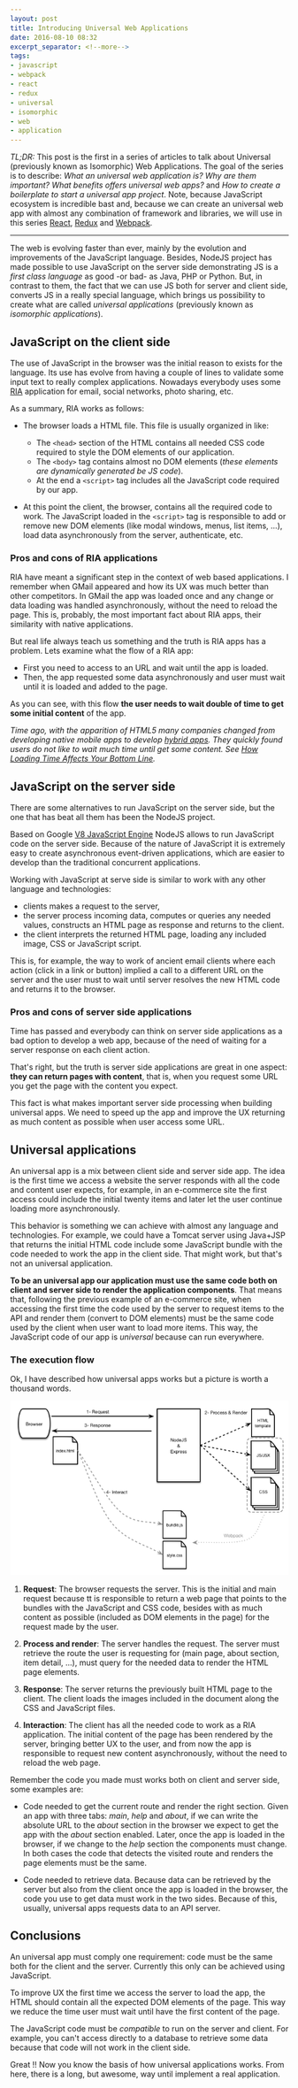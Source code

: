 ```yaml
---
layout: post
title: Introducing Universal Web Applications
date: 2016-08-10 08:32
excerpt_separator: <!--more-->
tags:
- javascript
- webpack
- react
- redux
- universal
- isomorphic
- web
- application
---
```


*TL;DR:* This post is the first in a series of articles to talk about Universal (previously known as Isomorphic) Web Applications. The goal of the series is to describe: *What an universal web application is? Why are them important? What benefits offers universal web apps?* and *How to create a boilerplate to start a universal app project*. Note, because JavaScript ecosystem is incredible bast and, because we can create an universal web app with almost any combination of framework and libraries, we will use in this series [React][react], [Redux][redux] and [Webpack][webpack].

<!--more-->

---

The web is evolving faster than ever, mainly by the evolution and improvements of the JavaScript language. Besides, NodeJS project has made possible to use JavaScript on the server side demonstrating JS is a *first class language* as good -or bad- as Java, PHP or Python. But, in contrast to them, the fact that we can use JS both for server and client side, converts JS in a really special language, which brings us possibility to create what are called *universal applications* (previously known as *isomorphic applications*).


## JavaScript on the client side

The use of JavaScript in the browser was the initial reason to exists for the language. Its use has evolve from having a couple of lines to validate some input text to really complex applications. Nowadays everybody uses some [RIA](https://en.wikipedia.org/wiki/Rich_Internet_application) application for email, social networks, photo sharing, etc.

As a summary, RIA works as follows:

- The browser loads a HTML file. This file is usually organized in like:

  - The `<head>` section of the HTML contains all needed CSS code required to style the DOM elements of our application.
  - The `<body>` tag contains almost no DOM elements (*these elements are dynamically generated be JS code*).
  - At the end a `<script>` tag includes all the JavaScript code required by our app.

- At this point the client, the browser, contains all the required code to work. The JavaScript loaded in the `<script>` tag is responsible to add or remove new DOM elements (like modal windows, menus, list items, ...), load data asynchronously from the server, authenticate, etc.

### Pros and cons of RIA applications

RIA have meant a significant step in the context of web based applications. I remember when GMail appeared and how its UX was much better than other competitors. In GMail the app was loaded once and any change or data loading was handled asynchronously, without the need to reload the page. This is, probably, the most important fact about RIA apps, their similarity with native applications.

But real life always teach us something and the truth is RIA apps has a problem. Lets examine what the flow of a RIA app:

- First you need to access to an URL and wait until the app is loaded.
- Then, the app requested some data asynchronously and user must wait until it is loaded and added to the page.

As you can see, with this flow **the user needs to wait double of time to get some initial content** of the app.

*Time ago, with the apparition of HTML5 many companies changed from developing native mobile apps to develop [hybrid apps](http://developer.telerik.com/featured/what-is-a-hybrid-mobile-app/). They quickly found users do not like to wait much time until get some content. See [How Loading Time Affects Your Bottom Line](https://blog.kissmetrics.com/loading-time/).*


## JavaScript on the server side

There are some alternatives to run JavaScript on the server side, but the one that has beat all them has been the NodeJS project.

Based on Google [V8 JavaScript Engine](https://en.wikipedia.org/wiki/V8_(JavaScript_engine)) NodeJS allows to run JavaScript code on the server side. Because of the nature of JavaScript it is extremely easy to create asynchronous event-driven applications, which are easier to develop than the traditional concurrent applications.

Working with JavaScript at serve side is similar to work with any other language and technologies:

- clients makes a request to the server,
- the server process incoming data, computes or queries any needed values, constructs an HTML page as response and returns to the client.
- the client interprets the returned HTML page, loading any included image, CSS or JavaScript script.

This is, for example, the way to work of ancient email clients where each action (click in a link or button) implied a call to a different URL on the server and the user must to wait until server resolves the new HTML code and returns it to the browser.

### Pros and cons of server side applications

Time has passed and everybody can think on server side applications as a bad option to develop a web app, because of the need of waiting for a server response on each client action.

That's right, but the truth is server side applications are great in one aspect: **they can return pages with content**, that is, when you request some URL you get the page with the content you expect.

This fact is what makes important server side processing when building universal apps. We need to speed up the app and improve the UX returning as much content as possible when user access some URL.

## Universal applications

An universal app is a mix between client side and server side app. The idea is the first time we access a website the server responds with all the code and content user expects, for example, in an e-commerce site the first access could include the initial twenty items and later let the user continue loading more asynchronously.

This behavior is something we can achieve with almost any language and technologies. For example, we could have a Tomcat server using Java+JSP that returns the initial HTML code include some JavaScript bundle with the code needed to work the app in the client side. That might work, but that's not an universal application.

**To be an universal app our application must use the same code both on client and server side to render the application components**. That means that, following the previous example of an e-commerce site, when accessing the first time the code used by the server to request items to the API and render them (convert to DOM elements) must be the same code used by the client when user want to load more items. This way, the JavaScript code of our app is *universal* because can run everywhere.


### The execution flow

Ok, I have described how universal apps works but a picture is worth a thousand words.

![Universal/Isomorphic flow](./images/2016-08_universal_js.png)

1. **Request**: The browser requests the server. This is the initial and main request because tt is responsible to return a web page that points to the bundles with the JavaScript and CSS code, besides with as much content as possible (included as DOM elements in the page) for the request made by the user.

2. **Process and render**: The server handles the request. The server must retrieve the route the user is requesting for (main page, about section, item detail, ...), must query for the needed data to render the HTML page elements.

3. **Response**: The server returns the previously built HTML page to the client. The client loads the images included in the document along the CSS and JavaScript files.

4. **Interaction**: The client has all the needed code to work as a RIA application. The initial content of the page has been rendered by the server, bringing better UX to the user, and from now the app is responsible to request new content asynchronously, without the need to reload the web page.

Remember the code you made must works both on client and server side, some examples are:

- Code needed to get the current route and render the right section. Given an app with three tabs: *main*, *help* and *about*, if we can write the absolute URL to the *about* section in the browser we expect to get the app with the *about* section enabled. Later, once the app is loaded in the browser, if we change to the *help* section the components must change. In both cases the code that detects the visited route and renders the page elements must be the same.

- Code needed to retrieve data. Because data can be retrieved by the server but also from the client once the app is loaded in the browser, the code you use to get data must work in the two sides. Because of this, usually, universal apps requests data to an API server.

## Conclusions

An universal app must comply one requirement: code must be the same both for the client and the server. Currently this only can be achieved using JavaScript.

To improve UX the first time we access the server to load the app, the HTML should contain all the expected DOM elements of the page. This way we reduce the time user must wait until have the first content of the page.

The JavaScript code must be *compatible* to run on the server and client. For example, you can't access directly to a database to retrieve some data because that code will not work in the client side.

Great !! Now you know the basis of how universal applications works. From here, there is a long, but awesome, way until implement a real application.


[react]: https://facebook.github.io/react/
[redux]: http://redux.js.org
[webpack]: https://webpack.github.io

